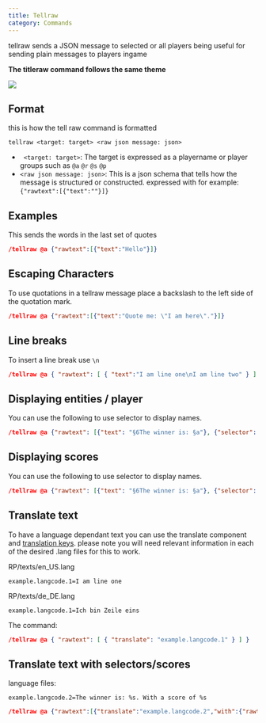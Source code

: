 ```yaml
---
title: Tellraw
category: Commands
---
```


tellraw sends a JSON message to selected or all players being useful for sending plain messages to players ingame

**The titleraw command follows the same theme**

![](/assets/images/documentation/tellrawshow.png)


## Format

this is how the tell raw command is formatted

```
tellraw <target: target> <raw json message: json>
```

-   ` <target: target>`: The target is expressed as a playername or player groups such as `@a` `@r` `@s` `@p`
-   `<raw json message: json>`: This is a json schema that tells how the message is structured or constructed. expressed with for example:
    `{"rawtext":[{"text":""}]}`


## Examples

This sends the words in the last set of quotes

<CodeHeader></CodeHeader>

```json
/tellraw @a {"rawtext":[{"text":"Hello"}]}
```


## Escaping Characters

To use quotations in a tellraw message place a backslash to the left side of the quotation mark.

<CodeHeader></CodeHeader>

```json
/tellraw @a {"rawtext":[{"text":"Quote me: \"I am here\"."}]}
```


## Line breaks

To insert a line break use `\n`

<CodeHeader></CodeHeader>

```json
/tellraw @a { "rawtext": [ { "text":"I am line one\nI am line two" } ] }
```


## Displaying entities / player

You can use the following to use selector to display names.

<CodeHeader></CodeHeader>

```json
/tellraw @a {"rawtext": [{"text": "§6The winner is: §a"}, {"selector": "@a[r=5,c=1]"}]}
```


## Displaying scores

You can use the following to use selector to display names.

<CodeHeader></CodeHeader>

```json
/tellraw @a {"rawtext": [{"text": "§6The winner is: §a"}, {"selector": "@a[r=5,c=1]"}, {"text": "§6With a score of: "}, {"score":{"name": "@s","objective": "value"}}]}
```


## Translate text

To have a language dependant text you can use the translate component and [translation keys](/concepts/text-and-translations). please note you will need relevant information in each of the desired .lang files for this to work.


<CodeHeader>RP/texts/en_US.lang</CodeHeader>

```
example.langcode.1=I am line one
```

<CodeHeader>RP/texts/de_DE.lang</CodeHeader>

```
example.langcode.1=Ich bin Zeile eins
```


The command:

<CodeHeader></CodeHeader>

```json
/tellraw @a { "rawtext": [ { "translate": "example.langcode.1" } ] }
```


## Translate text with selectors/scores

language files:

<CodeHeader></CodeHeader>

```
example.langcode.2=The winner is: %s. With a score of %s
```

<CodeHeader></CodeHeader>

```json
/tellraw @a {"rawtext":[{"translate":"example.langcode.2","with":{"rawtext":[{"selector":"@a[r=5,c=1]"},{"text":"§6With a score of: "},{"score":{"name":"@s","objective":"value"}}]}}]}
```
